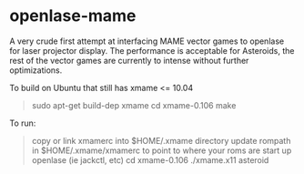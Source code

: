 openlase-mame
=============

A very crude first attempt at interfacing MAME vector games to openlase for laser projector display.  The performance is acceptable for Asteroids, the rest of the vector games are currently to intense without further optimizations.

To build on Ubuntu that still has xmame <= 10.04
> sudo apt-get build-dep xmame
> cd xmame-0.106
> make

To run:
> copy or link xmamerc into $HOME/.xmame directory
> update rompath in $HOME/.xmame/xmamerc to point to where your roms are
> start up openlase (ie jackctl, etc)
> cd xmame-0.106
> ./xmame.x11 asteroid

